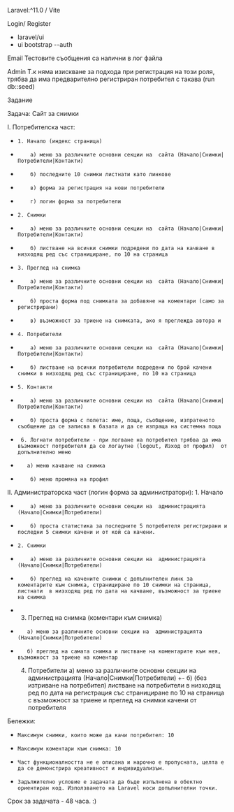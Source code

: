 Laravel:^11.0 / Vite

Login/ Register 
-  laravel/ui
-  ui bootstrap --auth

Email
Тестовите съобщения са налични в лог файла

Admin
Т.к няма изискване за подхода при регистрация на този роля,
трябва да има предварително регистриран потребител с такава (run db::seed)

Задание

Задача: Сайт за снимки

 I. Потребителска част:
+     1. Начало (индекс страница)
+         а) меню за различните основни секции на  сайта (Начало|Снимки|Потребители|Контакти)
+         б) последните 10 снимки листнати като линкове
+         в) форма за регистрация на нови потребители
+         г) логин форма за потребители
+     2. Снимки
+         а) меню за различните основни секции на  сайта (Начало|Снимки|Потребители|Контакти)
+         б) листване на всички снимки подредени по дата на качване в  низходящ ред със странициране, по 10 на страница
+     3. Преглед на снимка
+         а) меню за различните основни секции на  сайта (Начало|Снимки|Потребители|Контакти)
+         б) проста форма под снимката за добавяне на коментари (само за  регистрирани)
+         в) възможност за триене на снимката, ако я преглежда автора и
+     4. Потребители
+         а) меню за различните основни секции на  сайта (Начало|Снимки|Потребители|Контакти)
+         б) листване на всички потребители подредени по брой качени  снимки в низходящ ред със странициране, по 10 на страница
+     5. Контакти
+         а) меню за различните основни секции на  сайта (Начало|Снимки|Потребители|Контакти)
+         б) проста форма с полета: име, поща, съобщение, изпратеното  съобщение да се записва в базата и да се изпраща на системна поща
+      6. Логнати потребители - при логване на потребител трябва да има  възможност потребителя да се логаутне (logout, Изход от профил)  от  допълнително меню
+        а) меню качване на снимка
+         б) меню промяна на профил

 II. Администраторска част (логин форма за администратори):
     1. Начало
+         а) меню за различните основни секции на  администрацията (Начало|Снимки|Потребители)
+         б) проста статистика за последните 5 потребителя регистрирани и  последни 5 снимки качени и от кой са качени.
+     2. Снимки
+         а) меню за различните основни секции на  администрацията (Начало|Снимки|Потребители)
+         б) преглед на качените снимки с допълнителен линк за коментарите към снимка, странициране по 10 снимки на страница, листнати  в низходящ ред по дата на качване, възможност за триене на снимка
+    3. Преглед на снимка (коментари към снимка)
+        а) меню за различните основни секции на  администрацията (Начало|Снимки|Потребители)
+        б) преглед на самата снимка и листване на коментарите към нея,  възможност за триене на коментар
     4. Потребители
         а) меню за различните основни секции на  администрацията (Начало|Снимки|Потребители)
+-       б) (без изтриване на потребител) листване на потребители в низходящ ред по дата на регистрация със странициране по 10 на страница с възможност за триене и  преглед на снимки качени от потребителя

 Бележки:
+     Максимум снимки, които може да качи потребител: 10
+     Максимум коментари към снимка: 10
+     Част функционалността не е описана и нарочно е пропусната, целта е  да се демонстрира креативност и индивидуализъм.
+     Задължително условие е задачата да бъде изпълнена в обектно ориентиран код. Използването на Laravel носи допълнителни точки.

Срок за задачата - 48 часа. :)